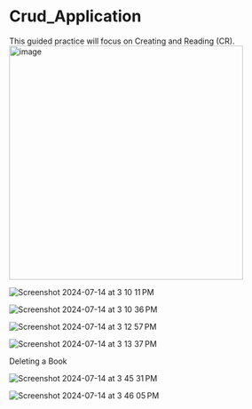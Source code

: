 # Crud_Application
This guided practice will focus on Creating and Reading (CR).
<img width="421" alt="image" src="https://github.com/user-attachments/assets/d7c1c941-e96d-447e-92cf-fb5c6526f47f">

![Screenshot 2024-07-14 at 3 10 11 PM](https://github.com/user-attachments/assets/411a7574-0074-4a19-8aca-ca32b9227e0a)

![Screenshot 2024-07-14 at 3 10 36 PM](https://github.com/user-attachments/assets/529d8940-0ae6-4a21-a11c-2898ac5b587b)

![Screenshot 2024-07-14 at 3 12 57 PM](https://github.com/user-attachments/assets/e6f6348c-67c3-4a6b-a962-5b537d40fb08)

![Screenshot 2024-07-14 at 3 13 37 PM](https://github.com/user-attachments/assets/9c4c9f58-438d-42a6-a378-e52a6feaaeaf)

Deleting a Book

![Screenshot 2024-07-14 at 3 45 31 PM](https://github.com/user-attachments/assets/fd49033f-3cc8-4af3-b207-880bf2146f0a)


![Screenshot 2024-07-14 at 3 46 05 PM](https://github.com/user-attachments/assets/cde2dc2f-5e32-4062-bfb1-c0aa526e8bfc)

